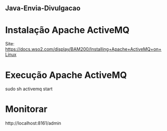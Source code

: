 ## Java-Envia-Divulgacao

# Instalação Apache ActiveMQ

Site: https://docs.wso2.com/display/BAM200/Installing+Apache+ActiveMQ+on+Linux

# Execução Apache ActiveMQ

sudo sh activemq start

# Monitorar

http://localhost:8161/admin
